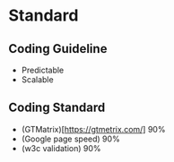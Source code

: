 # Standard


## Coding Guideline
- Predictable
- Scalable

## Coding Standard

- (GTMatrix)[https://gtmetrix.com/] 90%
- (Google page speed) 90%
- (w3c validation) 90%
